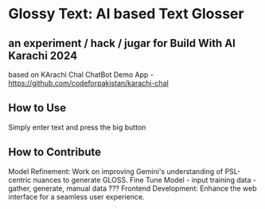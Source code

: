 # Glossy Text: AI based Text Glosser
## an experiment / hack / jugar for Build With AI Karachi 2024
based on KArachi Chal ChatBot Demo App - https://github.com/codeforpakistan/karachi-chal

## How to Use
Simply enter text and press the big button

## How to Contribute
Model Refinement: Work on improving Gemini's understanding of PSL-centric nuances to generate GLOSS.
Fine Tune Model - input training data - gather, generate, manual data ???
Frontend Development: Enhance the web interface for a seamless user experience.
